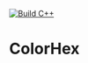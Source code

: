 [![Build C++](https://github.com/wesleycasebeer/ColorHex/actions/workflows/main.yml/badge.svg)](https://github.com/wesleycasebeer/ColorHex/actions/workflows/main.yml)

# ColorHex
